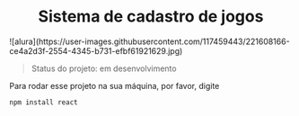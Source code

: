 <h1 align = "center" >Sistema de cadastro de jogos </h1>
![alura](https://user-images.githubusercontent.com/117459443/221608166-ce4a2d3f-2554-4345-b731-efbf61921629.jpg)

> Status do projeto: em desenvolvimento

Para rodar esse projeto na sua máquina, por favor, digite

``````
npm install react
``````

